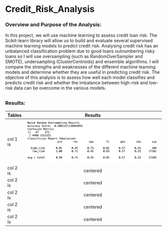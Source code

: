# Credit_Risk_Analysis

### Overview and Purpose of the Analysis:

In this project, we will use machine learning to assess credit loan risk. The Scikit-learn library will allow us to build and evaluate several supervised machine learning models to predict credit risk. Analysing credit risk has an unbalanced classification problem due to good loans outnumbering risky loans so I will use oversampling (such as RandomOverSampler and SMOTE), undersampling (ClusterCentroids) and ensemble algorithms. I will compare the strengths and weaknesses of the different machine learning models and determine whether they are useful in predicting credit risk. The objective of this analysis is to assess how well each model classifies and predicts credit risk and whether the imbalance between high-risk and low-risk data can be overcome in the various models.

##

### Results:

 Tables   |      Results     |   
|----------|:-------------:|
| col 1 is |  ![naive](https://github.com/YanLuong/Credit_Risk_Analysis/blob/main/screenshots/naive_random_oversampling.png) | 
| col 2 is |    centered   |   
| col 2 is |    centered   |
| col 2 is |    centered   |
| col 2 is |    centered   |
| col 2 is |    centered   |
